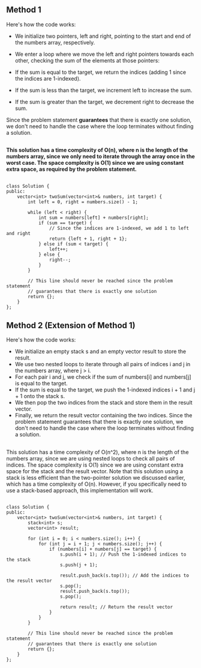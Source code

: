 ## Method 1
Here's how the code works:

- We initialize two pointers, left and right, pointing to the start and end of the numbers array, respectively.
- We enter a loop where we move the left and right pointers towards each other, checking the sum of the elements at those pointers:

- If the sum is equal to the target, we return the indices (adding 1 since the indices are 1-indexed).
- If the sum is less than the target, we increment left to increase the sum.
- If the sum is greater than the target, we decrement right to decrease the sum.


Since the problem statement **guarantees** that there is exactly one solution, we don't need to handle the case where the loop terminates without finding a solution.
##
**This solution has a time complexity of O(n), where n is the length of the numbers array, since we only need to iterate through the array once in the worst case. The space complexity is O(1) since we are using constant extra space, as required by the problem statement.**
##
```
class Solution {
public:
    vector<int> twoSum(vector<int>& numbers, int target) {
        int left = 0, right = numbers.size() - 1;
        
        while (left < right) {
            int sum = numbers[left] + numbers[right];
            if (sum == target) {
                // Since the indices are 1-indexed, we add 1 to left and right
                return {left + 1, right + 1};
            } else if (sum < target) {
                left++;
            } else {
                right--;
            }
        }
        
        // This line should never be reached since the problem statement
        // guarantees that there is exactly one solution
        return {};
    }
};
```


## Method 2 (Extension of Method 1)
Here's how the code works:

- We initialize an empty stack s and an empty vector result to store the result.
- We use two nested loops to iterate through all pairs of indices i and j in the numbers array, where j > i.
- For each pair i and j, we check if the sum of numbers[i] and numbers[j] is equal to the target.
- If the sum is equal to the target, we push the 1-indexed indices i + 1 and j + 1 onto the stack s.
- We then pop the two indices from the stack and store them in the result vector.
- Finally, we return the result vector containing the two indices.
Since the problem statement guarantees that there is exactly one solution, we don't need to handle the case where the loop terminates without finding a solution.
##
This solution has a time complexity of O(n^2), where n is the length of the numbers array, since we are using nested loops to check all pairs of indices. The space complexity is O(1) since we are using constant extra space for the stack and the result vector.
Note that this solution using a stack is less efficient than the two-pointer solution we discussed earlier, which has a time complexity of O(n). However, if you specifically need to use a stack-based approach, this implementation will work.
##
```
class Solution {
public:
    vector<int> twoSum(vector<int>& numbers, int target) {
        stack<int> s;
        vector<int> result;
        
        for (int i = 0; i < numbers.size(); i++) {
            for (int j = i + 1; j < numbers.size(); j++) {
                if (numbers[i] + numbers[j] == target) {
                    s.push(i + 1); // Push the 1-indexed indices to the stack
                    s.push(j + 1);
                    
                    result.push_back(s.top()); // Add the indices to the result vector
                    s.pop();
                    result.push_back(s.top());
                    s.pop();
                    
                    return result; // Return the result vector
                }
            }
        }
        
        // This line should never be reached since the problem statement
        // guarantees that there is exactly one solution
        return {};
    }
};
```
